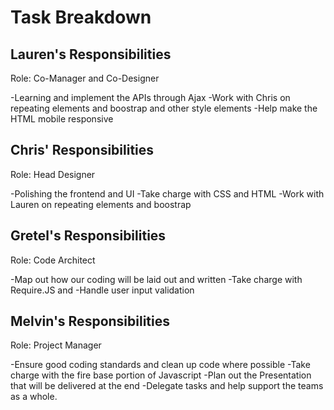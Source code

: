 # Task Breakdown

## Lauren's Responsibilities

Role: Co-Manager and Co-Designer

-Learning and implement the APIs through Ajax
-Work with Chris on repeating elements and boostrap and other style elements
-Help make the HTML mobile responsive

## Chris' Responsibilities

Role: Head Designer

-Polishing the frontend and UI
-Take charge with CSS and HTML
-Work with Lauren on repeating elements and boostrap

## Gretel's Responsibilities

Role: Code Architect

-Map out how our coding will be laid out and written
-Take charge with Require.JS and
-Handle user input validation

## Melvin's Responsibilities

Role: Project Manager

-Ensure good coding standards and clean up code where possible
-Take charge with the fire base portion of Javascript
-Plan out the Presentation that will be delivered at the end
-Delegate tasks and help support the teams as a whole.






